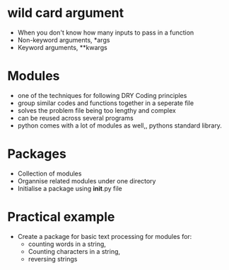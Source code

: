 # wild card argument
* When you don't know how many inputs to pass in a function
* Non-keyword arguments, *args
* Keyword arguments, **kwargs

# Modules
* one of the techniques for following DRY Coding principles
* group similar codes and functions together in a seperate file
* solves the problem file being too lengthy and complex
* can be reused across several programs
* python comes with a lot of modules as well,, pythons standard library.

# Packages
* Collection of modules
* Organnise related modules under one directory
* Initialise a package using __init__.py file

# Practical example
* Create a package for basic text processing for modules for:
    * counting words in a string,
    * Counting characters in a string, 
    * reversing strings 